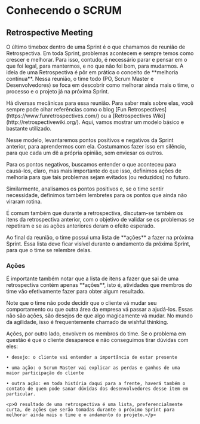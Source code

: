 # Conhecendo o SCRUM

## Retrospective Meeting

   <p>O último timebox dentro de uma Sprint é o que chamamos de reunião de Retrospectiva. Em toda Sprint, problemas acontecem e sempre temos como crescer e melhorar. Para isso, contudo, é necessário parar e pensar em o que foi legal, para mantermos, e no que não foi bom, para mudarmos.
   A ideia de uma Retrospectiva é pôr em prática o conceito de **melhoria contínua**. Nessa reunião, o time todo (PO, Scrum Master e Desenvolvedores) se foca em descobrir como melhorar ainda mais o time, o processo e o projeto já na próxima Sprint.</p>
   <p>Há diversas mecânicas para essa reunião. Para saber mais sobre elas, você sempre pode olhar referências como o blog [Fun Retrospectives](https://www.funretrospectives.com/) ou a [Retrospectives Wiki](http://retrospectivewiki.org/). Aqui, vamos mostrar um modelo básico e bastante utilizado.</p>
   <p>Nesse modelo, levantaremos pontos positivos e negativos da Sprint anterior, para aprendermos com ela. Costumamos fazer isso em silêncio, para que cada um dê a própria opinião, sem enviesar os outros.</p>
   <p>Para os pontos negativos, buscamos entender o que aconteceu para causá-los, claro, mas mais importante do que isso, definimos ações de melhoria para que tais problemas sejam evitados (ou reduzidos) no futuro.</p>
Similarmente, analisamos os pontos positivos e, se o time sentir necessidade, definimos também lembretes para os pontos que ainda não viraram rotina.
   <p>É comum também que durante a retrospectiva, discutam-se também os itens da retrospectiva anterior, com o objetivo de validar se os problemas se repetiram e se as ações anteriores deram o efeito esperado.</p>
   <p>Ao final da reunião, o time possui uma lista de **ações** a fazer na próxima Sprint. Essa lista deve ficar visível durante o andamento da próxima Sprint, para que o time se relembre delas.</p>

### Ações

   <p>É importante também notar que a lista de itens a fazer que sai de uma retrospectiva contém apenas **ações**, isto é, atividades que membros do time vão efetivamente fazer para obter algum resultado.</p>
   <p>Note que o time não pode decidir que o cliente vá mudar seu comportamento ou que outra área da empresa vá passar a ajudá-los. Essas não são ações, são desejos de que algo magicamente vá mudar. No mundo da agilidade, isso é frequentemente chamado de wishful thinking.</p>
   <p>Ações, por outro lado, envolvem os membros do time. Se o problema em questão é que o cliente desaparece e não conseguimos tirar dúvidas com eles:</p>

    • desejo: o cliente vai entender a importância de estar presente

    • uma ação: o Scrum Master vai explicar as perdas e ganhos de uma maior participação do cliente

    • outra ação: em toda história daqui para a frente, haverá também o contato de quem pode sanar dúvidas dos desenvolvedores desse item em particular.

    <p>O resultado de uma retrospectiva é uma lista, preferencialmente curta, de ações que serão tomadas durante o próximo Sprint para melhorar ainda mais o time e o andamento do projeto.</p>

